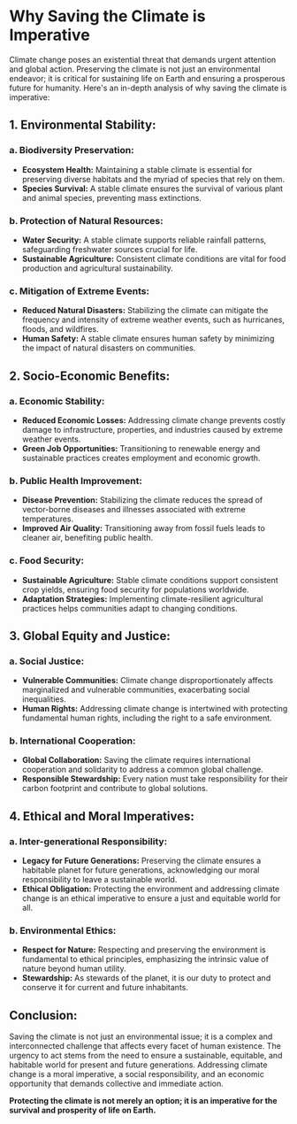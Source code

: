 # Why Saving the Climate is Imperative

Climate change poses an existential threat that demands urgent attention and global action. Preserving the climate is not just an environmental endeavor; it is critical for sustaining life on Earth and ensuring a prosperous future for humanity. Here's an in-depth analysis of why saving the climate is imperative:

## 1. Environmental Stability:

### a. Biodiversity Preservation:
- **Ecosystem Health:** Maintaining a stable climate is essential for preserving diverse habitats and the myriad of species that rely on them.
- **Species Survival:** A stable climate ensures the survival of various plant and animal species, preventing mass extinctions.

### b. Protection of Natural Resources:
- **Water Security:** A stable climate supports reliable rainfall patterns, safeguarding freshwater sources crucial for life.
- **Sustainable Agriculture:** Consistent climate conditions are vital for food production and agricultural sustainability.

### c. Mitigation of Extreme Events:
- **Reduced Natural Disasters:** Stabilizing the climate can mitigate the frequency and intensity of extreme weather events, such as hurricanes, floods, and wildfires.
- **Human Safety:** A stable climate ensures human safety by minimizing the impact of natural disasters on communities.

## 2. Socio-Economic Benefits:

### a. Economic Stability:
- **Reduced Economic Losses:** Addressing climate change prevents costly damage to infrastructure, properties, and industries caused by extreme weather events.
- **Green Job Opportunities:** Transitioning to renewable energy and sustainable practices creates employment and economic growth.

### b. Public Health Improvement:
- **Disease Prevention:** Stabilizing the climate reduces the spread of vector-borne diseases and illnesses associated with extreme temperatures.
- **Improved Air Quality:** Transitioning away from fossil fuels leads to cleaner air, benefiting public health.

### c. Food Security:
- **Sustainable Agriculture:** Stable climate conditions support consistent crop yields, ensuring food security for populations worldwide.
- **Adaptation Strategies:** Implementing climate-resilient agricultural practices helps communities adapt to changing conditions.

## 3. Global Equity and Justice:

### a. Social Justice:
- **Vulnerable Communities:** Climate change disproportionately affects marginalized and vulnerable communities, exacerbating social inequalities.
- **Human Rights:** Addressing climate change is intertwined with protecting fundamental human rights, including the right to a safe environment.

### b. International Cooperation:
- **Global Collaboration:** Saving the climate requires international cooperation and solidarity to address a common global challenge.
- **Responsible Stewardship:** Every nation must take responsibility for their carbon footprint and contribute to global solutions.

## 4. Ethical and Moral Imperatives:

### a. Inter-generational Responsibility:
- **Legacy for Future Generations:** Preserving the climate ensures a habitable planet for future generations, acknowledging our moral responsibility to leave a sustainable world.
- **Ethical Obligation:** Protecting the environment and addressing climate change is an ethical imperative to ensure a just and equitable world for all.

### b. Environmental Ethics:
- **Respect for Nature:** Respecting and preserving the environment is fundamental to ethical principles, emphasizing the intrinsic value of nature beyond human utility.
- **Stewardship:** As stewards of the planet, it is our duty to protect and conserve it for current and future inhabitants.

## Conclusion:

Saving the climate is not just an environmental issue; it is a complex and interconnected challenge that affects every facet of human existence. The urgency to act stems from the need to ensure a sustainable, equitable, and habitable world for present and future generations. Addressing climate change is a moral imperative, a social responsibility, and an economic opportunity that demands collective and immediate action.

**Protecting the climate is not merely an option; it is an imperative for the survival and prosperity of life on Earth.**
